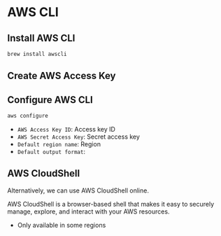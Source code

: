 # AWS CLI

## Install AWS CLI

```bash
brew install awscli
```

## Create AWS Access Key

## Configure AWS CLI

```bash
aws configure
```

- `AWS Access Key ID`: Access key ID
- `AWS Secret Access Key`: Secret access key
- `Default region name`: Region
- `Default output format`:

## AWS CloudShell

Alternatively, we can use AWS CloudShell online.

AWS CloudShell is a browser-based shell that makes it easy to securely manage, explore, and interact with your AWS resources.

- Only available in some regions
